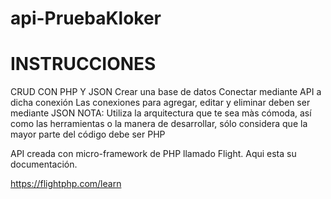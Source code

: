 # api-PruebaKloker

# INSTRUCCIONES

CRUD CON PHP Y JSON
Crear una base de datos
Conectar mediante API a dicha conexión
Las conexiones para agregar, editar y eliminar deben ser mediante JSON
NOTA: Utiliza la arquitectura que te sea màs cómoda, así como las herramientas o la manera de desarrollar, sólo considera que la mayor parte del código debe ser PHP

API creada con micro-framework de PHP llamado Flight.
Aqui esta su documentación.

https://flightphp.com/learn
